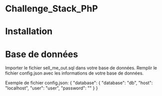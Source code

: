 # Challenge_Stack_PhP

# Installation

# Base de données
Importer le fichier sell_me_out.sql dans votre base de données.
Remplir le fichier config.json avec les informations de votre base de données.

Exemple de fichier config.json:
{
    "database": {
        "database": "db",
        "host": "localhost",
        "user": "user",
        "password": ""
    }
}